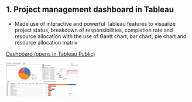 ## 1. Project management dashboard in Tableau
- Made use of interactive and powerful Tableau features to visualize project status, breakdown of responsibilities, completion rate and resource allocation with the use of Gantt chart, bar chart, pie chart and resource allocation matrix

[Dashboard (opens in Tableau Public)](https://public.tableau.com/views/ProjectManagementDashboard_17192068012070/ProjectDashboard?:language=en-US&:sid=&:display_count=n&:origin=viz_share_link)

<a href="https://github.com/rizsocial/Project-management/blob/main/Project%20management%20dashboard%20in%20Tableau/1.png" target="_blank"><img src="https://github.com/rizsocial/Project-management/blob/main/Project%20management%20dashboard%20in%20Tableau/1.png" width="200"></a>
